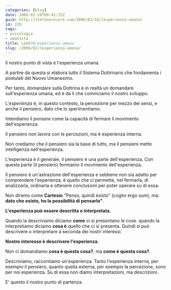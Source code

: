 ```yaml
---
categories: [blog]
date: 2006-02-18T00:41:15Z
guid: http://stefanocecere.com/2006/02/18/lesperienza-umana/
id: 229
tags:
- psicologia
- umanista
title: L&#039;esperienza umana
slug: /2006/02/lesperienza-umana/
---
```


Il nostro punto di vista è l'esperienza umana.
  
A partire da questa si elabora tutto il Sistema Dottrinario che fondamenta i postulati del Nuovo Umanesimo.
  
Per tanto, domandare sulla Dottrina è in realtà un domandare sull'esperienza umana, ed è da lì che cominciamo il nostro sviluppo.
  
L'_esperienza_ è, in questo contesto, la percezione per mezzo dei sensi, e anche il pensiero, dato che lo sperimentiamo.
  
Intendiamo il _pensare_ come la capacità di fermare il movimento dell'esperienza.
  
Il pensiero non lavora con le percezioni, ma è esperienza interna.
  
Non crediamo che il pensiero sia la base di tutto, ma il pensiero mette intelligenza nell'esperienza.
  
L'esperienza è il generale, il pensiero è una parte dell'esperienza. Con questa parte (il pensiero) fermiamo il movimento dell'esperienza.
  
Il pensiero è un'astrazione dell'esperienza e sebbene non sia adatto per comprendere l'esperienza, è quello che ci permette, nel fermarla, di analizzarla, ordinarla e ottenere conclusioni per poter operare su di essa.
  
Non diremo come **Cartesio** "Penso, quindi esisto" (cogito ergo sum), ma: **dato che esisto, ho la possibilità di pensarlo"**.

**L'esperienza può essere descritta o interpretata.**
  
Quando la descriviamo diciamo **come** ci si presentano le cose. quando la interpretiamo diciamo **cosa è** quello che ci si presenta. Quindi si può descrivere o interpretare a seconda dei nostri interessi.
  
**Nostro interesse è descrivere l'esperienza.**
  
Non ci domandiamo **cosa è questa cosa?**, ma **come è questa cosa?**.
  
Descriviamo, raccontiamo un'esperienza. Tanto l'esperienza interna, per esempio il pensiero, quanto quella esterna, per esempio la percezione, sono per noi esperienza. Su di essa non diamo interpretazioni, ma descrizioni.
  
E' questo il nostro punto di partenza.